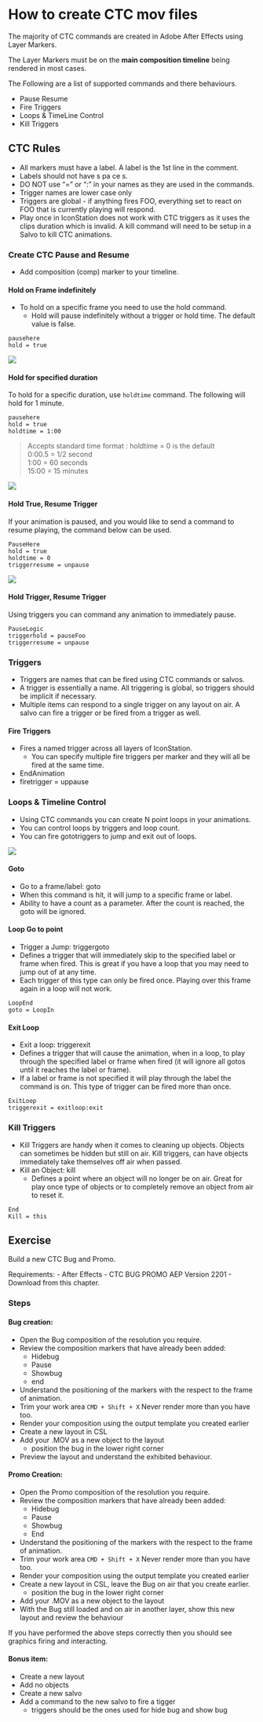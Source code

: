 <!--
Title : 2094000644_create_ctc_howto

- Created : 2022-01-03 13:14
- Updated :
- Author : James Rivers
- Written against (version):
- Sources :
- Author Notes :
- Tags : [!versio_graphics_moc](../../!versio_graphics_moc.md)
-->

# How to create CTC mov files
The majority of CTC commands are created in Adobe After Effects using Layer Markers. 

The Layer Markers must be on the **main composition timeline** being rendered in most cases. 

The Following are a list of supported commands and there behaviours. 
- Pause Resume
- Fire Triggers
- Loops & TimeLine Control
- Kill Triggers


## CTC Rules 
- All markers must have a label. A label is the 1st line in the comment.
- Labels should not have s pa ce s.
- DO NOT use “=” or “:” in your names as they are used in the commands.
- Trigger names are lower case only
- Triggers are global - if anything fires FOO, everything set to react on FOO that is currently playing will respond.
- Play once in IconStation does not work with CTC triggers as it uses the clips duration which is invalid. A kill command will need to be setup in a Salvo to kill CTC animations.





### Create CTC  Pause and Resume
- Add composition (comp) marker to your timeline.

#### Hold on Frame indefinitely
- To hold on a specific frame you need to use the hold command. 
	- Hold will pause indefinitely without a trigger or hold time. The default value is false.
```
pausehere
hold = true
```

![](attachments/Pasted%20image%2020220103132022.png)

#### Hold for specified duration
To hold for a specific duration, use `holdtime` command. The following will hold for 1 minute.
```
pausehere
hold = true
holdtime = 1:00
```
> Accepts standard time format :
> holdtime = 0 is the default  
> 0:00.5 = 1/2 second  
> 1:00 = 60 seconds  
> 15:00 = 15 minutes

![](attachments/Pasted%20image%2020220103132311.png)

#### Hold True,  Resume Trigger
If your animation is paused, and you would like to send a command to resume playing, the command below can be used.
```
PauseHere
hold = true
holdtime = 0
triggerresume = unpause
```
![](attachments/Pasted%20image%2020220103132435.png)

#### Hold Trigger, Resume Trigger
Using triggers you can command any animation to immediately pause. 
```
PauseLogic
triggerhold = pauseFoo
triggerresume = unpause

```

### Triggers
- Triggers are names that can be fired using CTC commands or salvos.
- A trigger is essentially a name. All triggering is global, so triggers should be implicit if necessary. 
- Multiple items can respond to a single trigger on any layout on air. A salvo can fire a trigger or be fired from a trigger as well.

#### Fire Triggers
- Fires a named trigger across all layers of IconStation.  
	- You can specify multiple fire triggers per marker and they will all be fired at the same time.
- EndAnimation
- firetrigger = uppause

### Loops & Timeline Control
- Using CTC commands you can create N point loops in your animations. 
- You can control loops by triggers and loop count. 
- You can fire gototriggers to jump and exit out of loops.

![](attachments/Pasted%20image%2020220104082251.png)

#### Goto 
- Go to a frame/label: goto
- When this command is hit, it will jump to a specific frame or label. 
- Ability to have a count as a parameter. After the count is reached, the goto will be ignored.

#### Loop Go to point
- Trigger a Jump: triggergoto
- Defines a trigger that will immediately skip to the specified label or frame when fired. This is great if you have a loop that you may need to jump out of at any time. 
- Each trigger of this type can only be fired once.  Playing over this frame again in a loop will not work.
```
LoopEnd
goto = LoopIn
```
#### Exit Loop
- Exit a loop: triggerexit
- Defines a trigger that will cause the animation, when in a loop, to play through the specified label or frame when fired (it will ignore all gotos until it reaches the label or frame). 
- If a label or frame is not specified it will play through the label the command is on. This type of trigger can be fired more than once.

```
ExitLoop
triggerexit = exitloop:exit

```
### Kill Triggers
- Kill Triggers are handy when it comes to cleaning up objects. Objects can sometimes be hidden but still on air. Kill triggers, can have objects immediately take themselves off air when passed. 
- Kill an Object: kill
	- Defines a point where an object will no longer be on air. Great for play once type of objects or to completely remove an object from air to reset it.

```
End
Kill = this
```

## Exercise
Build a new CTC Bug and Promo. 

Requirements:
	- After Effects 
	- CTC BUG PROMO AEP Version 2201 - Download from this chapter. 


### Steps

#### Bug creation:
- Open the Bug composition of the resolution you require. 
- Review the composition markers that have already been added:
	- Hidebug
	- Pause
	- Showbug
	- end
- Understand the positioning of the markers with the respect to the frame of animation. 
- Trim your work area `CMD + Shift + X`  Never render more than you have too. 
- Render your composition using the output template you created earlier
- Create a new layout in CSL
- Add your .MOV as a new object to the layout
	- position the bug in the lower right corner
- Preview the layout and understand the exhibited behaviour.

#### Promo Creation:
- Open the Promo composition of the resolution you require. 
- Review the composition markers that have already been added:
	- Hidebug
	- Pause
	- Showbug
	- End
- Understand the positioning of the markers with the respect to the frame of animation. 
- Trim your work area `CMD + Shift + X`  Never render more than you have too. 
- Render your composition using the output template you created earlier
- Create a new layout in CSL, leave the Bug on air that you create earlier. 
	- position the bug in the lower right corner
- Add your .MOV as a new object to the layout
- With the Bug still loaded and on air in another layer, show this new layout and review the behaviour

If you have performed the above steps correctly then you should see graphics firing and interacting. 

#### Bonus item:
- Create a new layout
- Add no objects 
- Create a new salvo
- Add a command to the new salvo to fire a tigger 
	- triggers should be the ones used for hide bug and show bug









